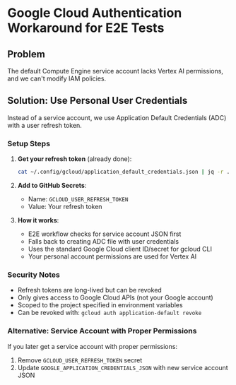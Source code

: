 # Google Cloud Authentication Workaround for E2E Tests

## Problem
The default Compute Engine service account lacks Vertex AI permissions, and we can't modify IAM policies.

## Solution: Use Personal User Credentials

Instead of a service account, we use Application Default Credentials (ADC) with a user refresh token.

### Setup Steps

1. **Get your refresh token** (already done):
   ```bash
   cat ~/.config/gcloud/application_default_credentials.json | jq -r .refresh_token
   ```

2. **Add to GitHub Secrets**:
   - Name: `GCLOUD_USER_REFRESH_TOKEN`
   - Value: Your refresh token

3. **How it works**:
   - E2E workflow checks for service account JSON first
   - Falls back to creating ADC file with user credentials
   - Uses the standard Google Cloud client ID/secret for gcloud CLI
   - Your personal account permissions are used for Vertex AI

### Security Notes
- Refresh tokens are long-lived but can be revoked
- Only gives access to Google Cloud APIs (not your Google account)
- Scoped to the project specified in environment variables
- Can be revoked with: `gcloud auth application-default revoke`

### Alternative: Service Account with Proper Permissions
If you later get a service account with proper permissions:
1. Remove `GCLOUD_USER_REFRESH_TOKEN` secret
2. Update `GOOGLE_APPLICATION_CREDENTIALS_JSON` with new service account JSON